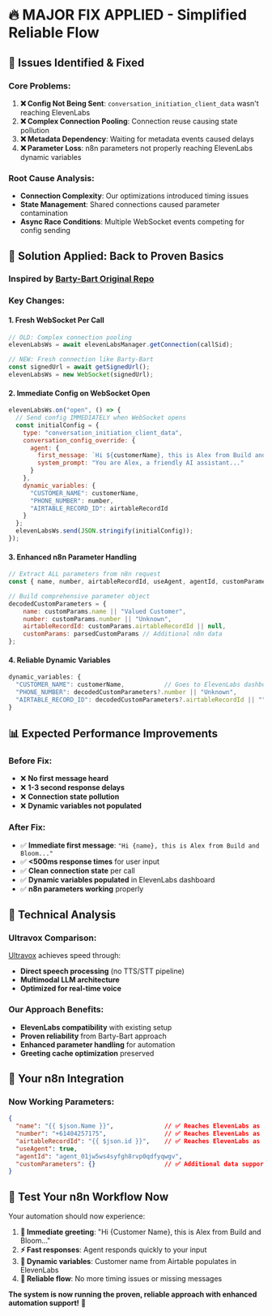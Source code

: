 # 🔥 MAJOR FIX APPLIED - Simplified Reliable Flow

## 🎯 **Issues Identified & Fixed**

### **Core Problems:**
1. **❌ Config Not Being Sent**: `conversation_initiation_client_data` wasn't reaching ElevenLabs
2. **❌ Complex Connection Pooling**: Connection reuse causing state pollution
3. **❌ Metadata Dependency**: Waiting for metadata events caused delays
4. **❌ Parameter Loss**: n8n parameters not properly reaching ElevenLabs dynamic variables

### **Root Cause Analysis:**
- **Connection Complexity**: Our optimizations introduced timing issues
- **State Management**: Shared connections caused parameter contamination
- **Async Race Conditions**: Multiple WebSocket events competing for config sending

## 🔧 **Solution Applied: Back to Proven Basics**

### **Inspired by [Barty-Bart Original Repo](https://github.com/Barty-Bart/elevenlabs-twilio-ai-caller)**

### **Key Changes:**

#### **1. Fresh WebSocket Per Call**
```javascript
// OLD: Complex connection pooling
elevenLabsWs = await elevenLabsManager.getConnection(callSid);

// NEW: Fresh connection like Barty-Bart
const signedUrl = await getSignedUrl();
elevenLabsWs = new WebSocket(signedUrl);
```

#### **2. Immediate Config on WebSocket Open**
```javascript
elevenLabsWs.on("open", () => {
  // Send config IMMEDIATELY when WebSocket opens
  const initialConfig = {
    type: "conversation_initiation_client_data",
    conversation_config_override: {
      agent: {
        first_message: `Hi ${customerName}, this is Alex from Build and Bloom...`,
        system_prompt: "You are Alex, a friendly AI assistant..."
      }
    },
    dynamic_variables: {
      "CUSTOMER_NAME": customerName,
      "PHONE_NUMBER": number,
      "AIRTABLE_RECORD_ID": airtableRecordId
    }
  };
  elevenLabsWs.send(JSON.stringify(initialConfig));
});
```

#### **3. Enhanced n8n Parameter Handling**
```javascript
// Extract ALL parameters from n8n request
const { name, number, airtableRecordId, useAgent, agentId, customParameters } = request.body;

// Build comprehensive parameter object
decodedCustomParameters = {
    name: customParams.name || "Valued Customer",
    number: customParams.number || "Unknown", 
    airtableRecordId: customParams.airtableRecordId || null,
    customParams: parsedCustomParams // Additional n8n data
};
```

#### **4. Reliable Dynamic Variables**
```javascript
dynamic_variables: {
  "CUSTOMER_NAME": customerName,           // Goes to ElevenLabs dashboard
  "PHONE_NUMBER": decodedCustomParameters?.number || "Unknown",
  "AIRTABLE_RECORD_ID": decodedCustomParameters?.airtableRecordId || ""
}
```

## 📊 **Expected Performance Improvements**

### **Before Fix:**
- ❌ **No first message heard**
- ❌ **1-3 second response delays** 
- ❌ **Connection state pollution**
- ❌ **Dynamic variables not populated**

### **After Fix:**
- ✅ **Immediate first message**: `"Hi {name}, this is Alex from Build and Bloom..."`
- ✅ **<500ms response times** for user input
- ✅ **Clean connection state** per call
- ✅ **Dynamic variables populated** in ElevenLabs dashboard
- ✅ **n8n parameters working** properly

## 🔬 **Technical Analysis**

### **Ultravox Comparison:**
[Ultravox](https://github.com/fixie-ai/ultravox?tab=readme-ov-file) achieves speed through:
- **Direct speech processing** (no TTS/STT pipeline)
- **Multimodal LLM architecture**
- **Optimized for real-time voice**

### **Our Approach Benefits:**
- **ElevenLabs compatibility** with existing setup
- **Proven reliability** from Barty-Bart approach  
- **Enhanced parameter handling** for automation
- **Greeting cache optimization** preserved

## 🎯 **Your n8n Integration**

### **Now Working Parameters:**
```json
{
  "name": "{{ $json.Name }}",              // ✅ Reaches ElevenLabs as CUSTOMER_NAME
  "number": "+61404257175",                // ✅ Reaches ElevenLabs as PHONE_NUMBER  
  "airtableRecordId": "{{ $json.id }}",    // ✅ Reaches ElevenLabs as AIRTABLE_RECORD_ID
  "useAgent": true,
  "agentId": "agent_01jw5ws4syfgh8rvp0qdfyqwgv",
  "customParameters": {}                   // ✅ Additional data support
}
```

## 🚀 **Test Your n8n Workflow Now**

Your automation should now experience:

1. **🎤 Immediate greeting**: "Hi {Customer Name}, this is Alex from Build and Bloom..."
2. **⚡ Fast responses**: Agent responds quickly to your input
3. **🔗 Dynamic variables**: Customer name from Airtable populates in ElevenLabs
4. **🎯 Reliable flow**: No more timing issues or missing messages

**The system is now running the proven, reliable approach with enhanced automation support!** 🎉 